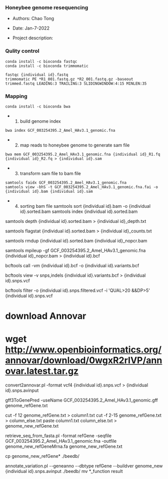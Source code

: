 ### Honeybee genome resequencing

- Authors: Chao Tong
- Date: Jan-7-2022

- Project description:

### Qulity control
```
conda install -c bioconda fastqc
conda install -c bioconda trimmomatic
```
```
fastqc {individual id}.fastq
trimmomatic PE *R1_001.fastq.gz *R2_001.fastq.gz -baseout trimmed.fastq LEADING:3 TRAILING:3 SLIDINGWINDOW:4:15 MINLEN:35
```
### Mapping
```
conda install -c bioconda bwa
```
- 1. build genome index
```
bwa index GCF_003254395.2_Amel_HAv3.1_genomic.fna
```
- 2. map reads to honeybee genome to generate sam file
```
bwa mem GCF_003254395.2_Amel_HAv3.1_genomic.fna {individual id}_R1.fq {individual id}_R2.fq > {individual id}.sam
```
- 3. transform sam file to bam file
```
samtools faidx GCF_003254395.2_Amel_HAv3.1_genomic.fna
samtools view -bhS -t GCF_003254395.2_Amel_HAv3.1_genomic.fna.fai -o {individual id}.bam {individual id}.sam
```
- 4. sorting bam file
samtools sort {individual id}.bam -o {individual id}.sorted.bam
samtools index {individual id}.sorted.bam

samtools depth {individual id}.sorted.bam > {individual id}_depth.txt

samtools flagstat {individual id}.sorted.bam > {individual id}_counts.txt

samtools rmdup {individual id}.sorted.bam {individual id}_nopcr.bam

samtools mpileup -gf GCF_003254395.2_Amel_HAv3.1_genomic.fna {individual id}_nopcr.bam > {individual id}.bcf

bcftools call -vm {individual id}.bcf -o {individual id}.variants.bcf

bcftools view -v snps,indels {individual id}.variants.bcf > {individual id}.snps.vcf

bcftools filter -o {individual id}.snps.filtered.vcf -i 'QUAL>20 &&DP>5' {individual id}.snps.vcf


# download Annovar
# wget http://www.openbioinformatics.org/annovar/download/0wgxR2rIVP/annovar.latest.tar.gz

convert2annovar.pl -format vcf4 {individual id}.snps.vcf > {individual id}.snps.avinput

gff3ToGenePred -useName GCF_003254395.2_Amel_HAv3.1_genomic.gff genome_refGene.txt

cut -f 12 genome_refGene.txt > column1.txt
cut -f 2-15 genome_refGene.txt > column_else.txt
paste column1.txt column_else.txt > genome_new_refGene.txt


retrieve_seq_from_fasta.pl -format refGene -seqfile GCF_003254395.2_Amel_HAv3.1_genomic.fna -outfile genome_new_refGeneMrna.fa genome_new_refGene.txt

cp genome_new_refGene* ./beedb/

annotate_variation.pl --geneanno --dbtype refGene --buildver genome_new  {individual id}.snps.avinput ./beedb/
mv *_function result



